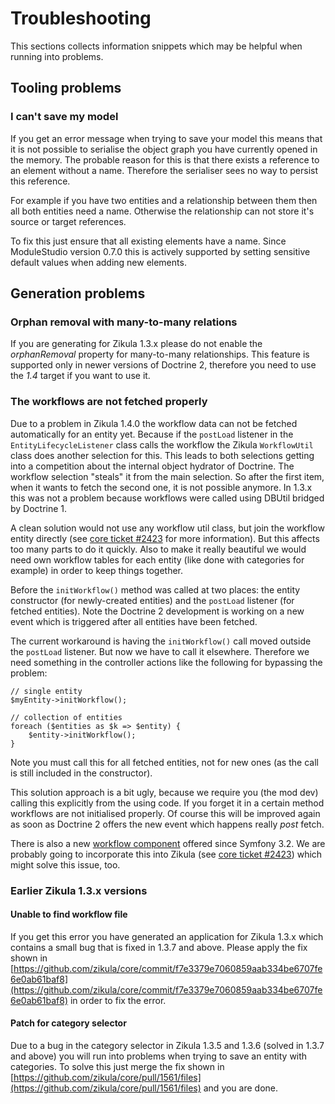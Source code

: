 # Troubleshooting

This sections collects information snippets which may be helpful when running into problems.

## Tooling problems

### I can't save my model

If you get an error message when trying to save your model this means that it is not possible to serialise the object graph you have currently opened in the memory. The probable reason for this is that there exists a reference to an element without a name. Therefore the serialiser sees no way to persist this reference.

For example if you have two entities and a relationship between them then all both entities need a name. Otherwise the relationship can not store it's source or target references.

To fix this just ensure that all existing elements have a name. Since ModuleStudio version 0.7.0 this is actively supported by setting sensitive default values when adding new elements.

## Generation problems

### Orphan removal with many-to-many relations

If you are generating for Zikula 1.3.x please do not enable the *orphanRemoval* property for many-to-many relationships. This feature is supported only in newer versions of Doctrine 2, therefore you need to use the *1.4* target if you want to use it.

### The workflows are not fetched properly

Due to a problem in Zikula 1.4.0 the workflow data can not be fetched automatically for an entity yet. Because if the `postLoad` listener in the `EntityLifecycleListener` class calls the workflow the Zikula `WorkflowUtil` class does another selection for this. This leads to both selections getting into a competition about the internal object hydrator of Doctrine. The workflow selection "steals" it from the main selection. So after the first item, when it wants to fetch the second one, it is not possible anymore. In 1.3.x this was not a problem because workflows were called using DBUtil bridged by Doctrine 1.

A clean solution would not use any workflow util class, but join the workflow entity directly (see [core ticket #2423](https://github.com/zikula/core/issues/2423) for more information). But this affects too many parts to do it quickly. Also to make it really beautiful we would need own workflow tables for each entity (like done with categories for example) in order to keep things together.

Before the `initWorkflow()` method was called at two places: the entity constructor (for newly-created entities) and the `postLoad` listener (for fetched entities). Note the Doctrine 2 development is working on a new event which is triggered after all entities have been fetched.

The current workaround is having the `initWorkflow()` call moved outside the `postLoad` listener. But now we have to call it elsewhere. Therefore we need something in the controller actions like the following for bypassing the problem:

    // single entity
    $myEntity->initWorkflow();

    // collection of entities
    foreach ($entities as $k => $entity) {
        $entity->initWorkflow();
    }

Note you must call this for all fetched entities, not for new ones (as the call is still included in the constructor).

This solution approach is a bit ugly, because we require you (the mod dev) calling this explicitly from the using code. If you forget it in a certain method workflows are not initialised properly. Of course this will be improved again as soon as Doctrine 2 offers the new event which happens really *post* fetch.

There is also a new [workflow component](http://symfony.com/blog/new-in-symfony-3-2-workflow-component) offered since Symfony 3.2. We are probably going to incorporate this into Zikula (see [core ticket #2423](https://github.com/zikula/core/issues/2423)) which might solve this issue, too.

### Earlier Zikula 1.3.x versions

#### Unable to find workflow file

If you get this error you have generated an application for Zikula 1.3.x which contains a small bug that is fixed in 1.3.7 and above.
Please apply the fix shown in [https://github.com/zikula/core/commit/f7e3379e7060859aab334be6707fe6e0ab61baf8](https://github.com/zikula/core/commit/f7e3379e7060859aab334be6707fe6e0ab61baf8) in order to fix the error.

#### Patch for category selector

Due to a bug in the category selector in Zikula 1.3.5 and 1.3.6 (solved in 1.3.7 and above) you will run into problems when trying to save an entity with categories. To solve this just merge the fix shown in [https://github.com/zikula/core/pull/1561/files](https://github.com/zikula/core/pull/1561/files) and you are done.
